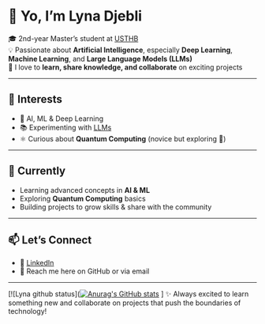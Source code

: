 # 👋 Yo, I’m **Lyna Djebli**

🎓 2nd-year Master’s student at [USTHB](https://www.usthb.dz/)  
💡 Passionate about **Artificial Intelligence**, especially **Deep Learning**, **Machine Learning**, and **Large Language Models (LLMs)**  
🤝 I love to **learn, share knowledge, and collaborate** on exciting projects  

---

## 🔭 Interests
- 🤖 AI, ML & Deep Learning  
- 📚 Experimenting with [LLMs](https://en.wikipedia.org/wiki/Large_language_model)  
- ⚛️ Curious about **Quantum Computing** (novice but exploring 🚀)  

---

## 🌱 Currently
- Learning advanced concepts in **AI & ML**  
- Exploring **Quantum Computing** basics  
- Building projects to grow skills & share with the community  

---

## 📫 Let’s Connect
- 💼 [LinkedIn](linkedin.com/in/lyna-djebli-a393bb254) <!-- Replace with your real link -->
- 📧 Reach me here on GitHub or via email  

---
[![Lyna github status]([![Anurag's GitHub stats](https://github-readme-stats.vercel.app/api?username=LinaDjebli)](https://github.com/anuraghazra/github-readme-stats) ]
✨ Always excited to learn something new and collaborate on projects that push the boundaries of technology!
